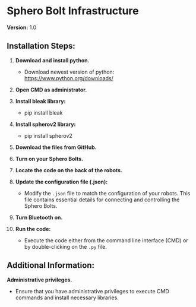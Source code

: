 # Sphero Bolt Infrastructure

**Version:** 1.0

## Installation Steps:

1. **Download and install python.**
    - Download newest version of python: https://www.python.org/downloads/
3. **Open CMD as administrator.**
   
4. **Install bleak library:** 
    - pip install bleak
5. **Install spherov2 library:** 
    - pip install spherov2
6. **Download the files from GitHub.**

7. **Turn on your Sphero Bolts.**

8. **Locate the code on the back of the robots.**

9. **Update the configuration file (.json):**
    - Modify the `.json` file to match the configuration of your robots. This file contains essential details for connecting and controlling the Sphero Bolts.

9. **Turn Bluetooth on.**

10. **Run the code:**
    - Execute the code either from the command line interface (CMD) or by double-clicking on the `.py` file.

## Additional Information:

**Administrative privileges.**

- Ensure that you have administrative privileges to execute CMD commands and install necessary libraries.
